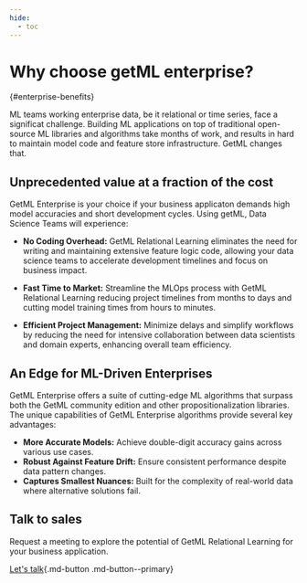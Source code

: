 ```yaml
---
hide:
  - toc
---
```


# **Why choose getML enterprise?**
[](){#enterprise-benefits}

ML teams working enterprise data, be it relational or time series, face a significat challenge. Building ML applications on top of traditional open-source ML libraries and algorithms take months of work, and results in hard to maintain model code and feature store infrastructure. GetML changes that.


## **Unprecedented value at a fraction of the cost**

GetML Enterprise is your choice if your business applicaton demands high model accuracies and short development cycles. Using getML, Data Science Teams will experience:

- **No Coding Overhead:** GetML Relational Learning eliminates the need for writing and maintaining extensive feature logic code, allowing your data science teams to accelerate development timelines and focus on business impact.

- **Fast Time to Market:** Streamline the MLOps process with GetML Relational Learning reducing project timelines from months to days and cutting model training times from hours to minutes.

- **Efficient Project Management:** Minimize delays and simplify workflows by reducing the need for intensive collaboration between data scientists and domain experts, enhancing overall team efficiency.


## **An Edge for ML-Driven Enterprises**

GetML Enterprise offers a suite of cutting-edge ML algorithms that surpass both the GetML community edition and other propositionalization libraries. The unique capabilities of GetML Enterprise algorithms provide several key advantages:

- **More Accurate Models:** Achieve double-digit accuracy gains across various use cases.
- **Robust Against Feature Drift:** Ensure consistent performance despite data pattern changes.
- **Captures Smallest Nuances:** Built for the complexity of real-world data where alternative solutions fail.


## **Talk to sales**

Request a meeting to explore the potential of GetML Relational Learning for your business application.

[Let's talk](/contact/message-us){.md-button .md-button--primary}
